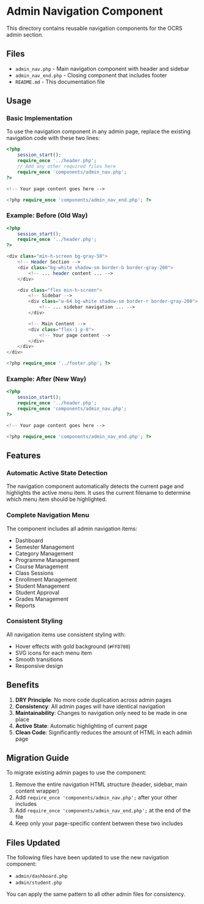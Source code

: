 # Admin Navigation Component

This directory contains reusable navigation components for the OCRS admin section.

## Files

- `admin_nav.php` - Main navigation component with header and sidebar
- `admin_nav_end.php` - Closing component that includes footer
- `README.md` - This documentation file

## Usage

### Basic Implementation

To use the navigation component in any admin page, replace the existing navigation code with these two lines:

```php
<?php
    session_start();
    require_once '../header.php';
    // Add any other required files here
    require_once 'components/admin_nav.php';
?>

<!-- Your page content goes here -->

<?php require_once 'components/admin_nav_end.php'; ?>
```

### Example: Before (Old Way)

```php
<?php
    session_start();
    require_once '../header.php';
?>

<div class="min-h-screen bg-gray-50">
    <!-- Header Section -->
    <div class="bg-white shadow-sm border-b border-gray-200">
        <!-- ... header content ... -->
    </div>

    <div class="flex min-h-screen">
        <!-- Sidebar -->
        <div class="w-64 bg-white shadow-sm border-r border-gray-200">
            <!-- ... sidebar navigation ... -->
        </div>

        <!-- Main Content -->
        <div class="flex-1 p-8">
            <!-- Your page content -->
        </div>
    </div>
</div>

<?php require_once '../footer.php'; ?>
```

### Example: After (New Way)

```php
<?php
    session_start();
    require_once '../header.php';
    require_once 'components/admin_nav.php';
?>

<!-- Your page content goes here -->

<?php require_once 'components/admin_nav_end.php'; ?>
```

## Features

### Automatic Active State Detection

The navigation component automatically detects the current page and highlights the active menu item. It uses the current filename to determine which menu item should be highlighted.

### Complete Navigation Menu

The component includes all admin navigation items:
- Dashboard
- Semester Management
- Category Management
- Programme Management
- Course Management
- Class Sessions
- Enrollment Management
- Student Management
- Student Approval
- Grades Management
- Reports

### Consistent Styling

All navigation items use consistent styling with:
- Hover effects with gold background (`#FFD700`)
- SVG icons for each menu item
- Smooth transitions
- Responsive design

## Benefits

1. **DRY Principle**: No more code duplication across admin pages
2. **Consistency**: All admin pages will have identical navigation
3. **Maintainability**: Changes to navigation only need to be made in one place
4. **Active State**: Automatic highlighting of current page
5. **Clean Code**: Significantly reduces the amount of HTML in each admin page

## Migration Guide

To migrate existing admin pages to use the component:

1. Remove the entire navigation HTML structure (header, sidebar, main content wrapper)
2. Add `require_once 'components/admin_nav.php';` after your other includes
3. Add `require_once 'components/admin_nav_end.php';` at the end of the file
4. Keep only your page-specific content between these two includes

## Files Updated

The following files have been updated to use the new navigation component:
- `admin/dashboard.php`
- `admin/student.php`

You can apply the same pattern to all other admin files for consistency. 